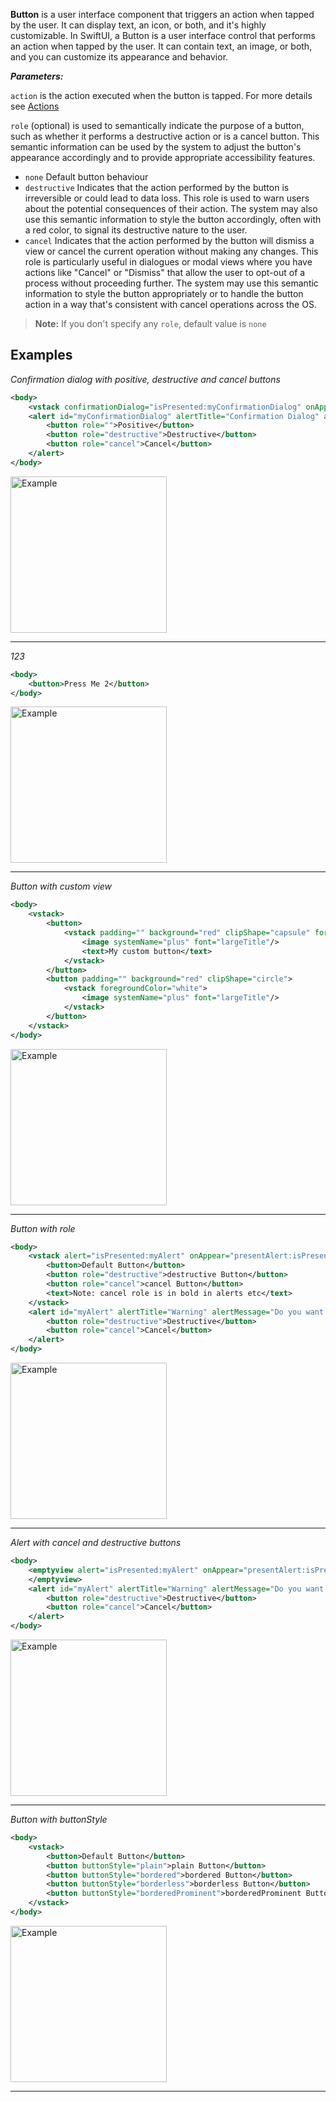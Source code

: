 **Button** is a user interface component that triggers an action when tapped by the user. It can display text, an icon, or both, and it's highly customizable.
In SwiftUI, a Button is a user interface control that performs an action when tapped by the user. It can contain text, an image, or both, and you can customize its appearance and behavior.

***Parameters:***

`action`  is the action executed when the button is tapped. For more details see [Actions](./Actions.md)

`role` (optional)  is used to semantically indicate the purpose of a button, such as whether it performs a destructive action or is a cancel button. This semantic information can be used by the system to adjust the button's appearance accordingly and to provide appropriate accessibility features.
* `none` Default button behaviour
* `destructive` Indicates that the action performed by the button is irreversible or could lead to data loss. This role is used to warn users about the potential consequences of their action. The system may also use this semantic information to style the button accordingly, often with a red color, to signal its destructive nature to the user.
* `cancel` Indicates that the action performed by the button will dismiss a view or cancel the current operation without making any changes. This role is particularly useful in dialogues or modal views where you have actions like "Cancel" or "Dismiss" that allow the user to opt-out of a process without proceeding further. The system may use this semantic information to style the button appropriately or to handle the button action in a way that's consistent with cancel operations across the OS.

> **Note:** If you don't specify any `role`, default value is `none`

## Examples

*Confirmation dialog with positive, destructive and cancel buttons*

```xml
<body>
    <vstack confirmationDialog="isPresented:myConfirmationDialog" onAppear="presentConfirmationDialog:isPresented:myConfirmationDialog"/>
    <alert id="myConfirmationDialog" alertTitle="Confirmation Dialog" alertMessage="Can you see positive, destructive and cancel buttons?">
        <button role="">Positive</button>
        <button role="destructive">Destructive</button>
        <button role="cancel">Cancel</button>
    </alert>
</body>
```

<img src="https://magic-ui.com/Help/GitHubAssets/button-0.png?ts=1735484869.719913" alt="Example" width="250"/>

---
*123*

```xml
<body>
    <button>Press Me 2</button>
</body>
```

<img src="https://magic-ui.com/Help/GitHubAssets/button-1.png?ts=1735484869.719917" alt="Example" width="250"/>

---
*Button with custom view*

```xml
<body>
    <vstack>
        <button>
            <vstack padding="" background="red" clipShape="capsule" foregroundColor="white">
                <image systemName="plus" font="largeTitle"/>
                <text>My custom button</text>
            </vstack>
        </button>
        <button padding="" background="red" clipShape="circle">
            <vstack foregroundColor="white">
                <image systemName="plus" font="largeTitle"/>
            </vstack>
        </button>
    </vstack>
</body>
```

<img src="https://magic-ui.com/Help/GitHubAssets/button-2.png?ts=1735484869.7199202" alt="Example" width="250"/>

---
*Button with role*

```xml
<body>
    <vstack alert="isPresented:myAlert" onAppear="presentAlert:isPresented:myAlert">
        <button>Default Button</button>
        <button role="destructive">destructive Button</button>
        <button role="cancel">cancel Button</button>
        <text>Note: cancel role is in bold in alerts etc</text>
    </vstack>
    <alert id="myAlert" alertTitle="Warning" alertMessage="Do you want to delete all files?">
        <button role="destructive">Destructive</button>
        <button role="cancel">Cancel</button>
    </alert>
</body>
```

<img src="https://magic-ui.com/Help/GitHubAssets/button-3.png?ts=1735484869.719923" alt="Example" width="250"/>

---
*Alert with cancel and destructive buttons*

```xml
<body>
    <emptyview alert="isPresented:myAlert" onAppear="presentAlert:isPresented:myAlert">
	</emptyview>
    <alert id="myAlert" alertTitle="Warning" alertMessage="Do you want to delete all files?">
        <button role="destructive">Destructive</button>
        <button role="cancel">Cancel</button>
    </alert>
</body>
```

<img src="https://magic-ui.com/Help/GitHubAssets/button-4.png?ts=1735484869.7199259" alt="Example" width="250"/>

---
*Button with buttonStyle*

```xml
<body>
    <vstack>
        <button>Default Button</button>
        <button buttonStyle="plain">plain Button</button>
        <button buttonStyle="bordered">bordered Button</button>
        <button buttonStyle="borderless">borderless Button</button>
        <button buttonStyle="borderedProminent">borderedProminent Button</button>
    </vstack>
</body>
```

<img src="https://magic-ui.com/Help/GitHubAssets/button-5.png?ts=1735484869.719929" alt="Example" width="250"/>

---
